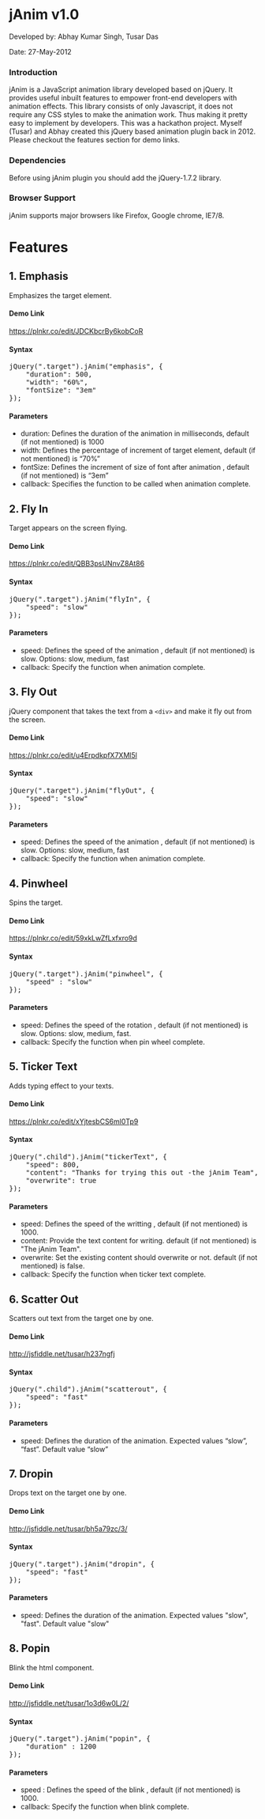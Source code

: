 # jAnim v1.0
Developed by: Abhay Kumar Singh, Tusar Das

Date: 27-May-2012

### Introduction

jAnim is a JavaScript animation library developed based on jQuery. It provides useful inbuilt features to empower front-end developers with animation effects. This library consists of only Javascript, it does not require any CSS styles to make the animation work. Thus making it pretty easy to implement by developers. This was a hackathon project. Myself (Tusar) and Abhay created this jQuery based animation plugin back in 2012. Please checkout the features section for demo links.

### Dependencies

Before using jAnim plugin you should add the jQuery-1.7.2 library.

### Browser Support

jAnim supports major browsers like Firefox, Google chrome, IE7/8.

# Features

## 1. Emphasis

Emphasizes the target element.

#### Demo Link
https://plnkr.co/edit/JDCKbcrBy6kobCoR

#### Syntax
<pre>
jQuery(".target").jAnim("emphasis", {
    "duration": 500,
    "width": "60%",
    "fontSize": "3em"
});
</pre>
#### Parameters

* duration: Defines the duration of the animation in milliseconds, default (if not mentioned) is 1000
* width: Defines the percentage of increment of target element, default (if not mentioned) is “70%”
* fontSize: Defines the increment of size of font after animation , default (if not mentioned) is “3em”
* callback: Specifies the function to be called when animation complete.


## 2. Fly In

Target appears on the screen flying.

#### Demo Link
https://plnkr.co/edit/QBB3psUNnvZ8At86

#### Syntax
<pre>
jQuery(".target").jAnim("flyIn", {
    "speed": "slow"
});
</pre>

#### Parameters

* speed: Defines the speed of the animation , default (if not mentioned) is slow. Options: slow,  medium, fast
* callback: Specify the function when animation complete.

## 3. Fly Out

jQuery component that takes the text from a `<div>` and make it fly out from the screen. 

#### Demo Link
https://plnkr.co/edit/u4ErpdkpfX7XMl5l

#### Syntax
<pre>
jQuery(".target").jAnim("flyOut", {
    "speed": "slow"
});
</pre>

#### Parameters

* speed: Defines the speed of the animation , default (if not mentioned) is slow. Options: slow,  medium, fast
* callback: Specify the function when animation complete.

## 4. Pinwheel

Spins the target. 

#### Demo Link
https://plnkr.co/edit/59xkLwZfLxfxro9d

#### Syntax
<pre>
jQuery(".target").jAnim("pinwheel", {
    "speed" : "slow"
});
</pre>

#### Parameters

* speed: Defines the speed of the rotation , default (if not mentioned) is slow. Options: slow,  medium, fast.
* callback: Specify the function when pin wheel complete.

## 5. Ticker Text

Adds typing effect to your texts.

#### Demo Link
https://plnkr.co/edit/xYjtesbCS6ml0Tp9

#### Syntax
<pre>
jQuery(".child").jAnim("tickerText", {
    "speed": 800,
    "content": "Thanks for trying this out -the jAnim Team",
    "overwrite": true
});   
</pre>

#### Parameters

* speed: Defines the speed of the writting , default (if not mentioned) is 1000.
* content: Provide the text content for writing. default (if not mentioned) is "The jAnim Team".  
* overwrite: Set the existing content should overwrite or not.  default (if not mentioned) is  false.
* callback: Specify the function when ticker text complete.

## 6. Scatter Out

Scatters out text from the target one by one.

#### Demo Link
http://jsfiddle.net/tusar/h237ngfj

#### Syntax
<pre>
jQuery(".child").jAnim("scatterout", {
    "speed": "fast"
});   
</pre>

#### Parameters

* speed: Defines the duration of the animation. Expected values “slow”, “fast”. Default value “slow”

## 7. Dropin

Drops text on the target one by one.

#### Demo Link
http://jsfiddle.net/tusar/bh5a79zc/3/

#### Syntax
<pre>
jQuery(".target").jAnim("dropin", {
    "speed": "fast"
});   
</pre>

#### Parameters
* speed: Defines the duration of the animation. Expected values "slow", "fast". Default value "slow"

## 8. Popin

Blink the html component. 

#### Demo Link
http://jsfiddle.net/tusar/1o3d6w0L/2/

#### Syntax
<pre>
jQuery(".target").jAnim("popin", {
    "duration" : 1200
});
</pre>

#### Parameters
* speed : Defines the speed of the blink , default (if not mentioned) is 1000.
* callback: Specify the function when blink complete.
